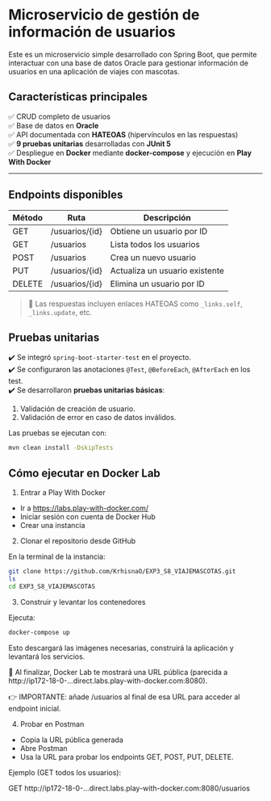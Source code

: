 # Microservicio de gestión de información de usuarios
Este es un microservicio simple desarrollado con Spring Boot, que permite interactuar con una base de datos Oracle para gestionar información de usuarios en una aplicación de viajes con mascotas.

## Características principales

✅ CRUD completo de usuarios  
✅ Base de datos en **Oracle**  
✅ API documentada con **HATEOAS** (hipervínculos en las respuestas)  
✅ **9 pruebas unitarias** desarrolladas con **JUnit 5**  
✅ Despliegue en **Docker** mediante **docker-compose** y ejecución en **Play With Docker**

---

## Endpoints disponibles

| Método | Ruta                    | Descripción                     |
|--------|------------------------|--------------------------------|
| GET    | /usuarios/{id}          | Obtiene un usuario por ID       |
| GET    | /usuarios               | Lista todos los usuarios        |
| POST   | /usuarios               | Crea un nuevo usuario           |
| PUT    | /usuarios/{id}          | Actualiza un usuario existente  |
| DELETE | /usuarios/{id}          | Elimina un usuario por ID       |

> 📝 Las respuestas incluyen enlaces HATEOAS como `_links.self`, `_links.update`, etc.

## Pruebas unitarias

✔️ Se integró `spring-boot-starter-test` en el proyecto.  
✔️ Se configuraron las anotaciones `@Test`, `@BeforeEach`, `@AfterEach` en los test.  
✔️ Se desarrollaron **pruebas unitarias básicas**:
1. Validación de creación de usuario.
2. Validación de error en caso de datos inválidos.

Las pruebas se ejecutan con:

```bash
mvn clean install -DskipTests
```

## Cómo ejecutar en Docker Lab

1. Entrar a Play With Docker
- Ir a  https://labs.play-with-docker.com/
- Iniciar sesión con cuenta de Docker Hub
- Crear una instancia

2. Clonar el repositorio desde GitHub

En la terminal de la instancia:

```bash
git clone https://github.com/KrhisnaO/EXP3_S8_VIAJEMASCOTAS.git
ls
cd EXP3_S8_VIAJEMASCOTAS
```

3. Construir y levantar los contenedores

Ejecuta:

```bash
docker-compose up
```

Esto descargará las imágenes necesarias, construirá la aplicación y levantará los servicios.

🔗 Al finalizar, Docker Lab te mostrará una URL pública (parecida a http://ip172-18-0-...direct.labs.play-with-docker.com:8080).

👉 IMPORTANTE: añade /usuarios al final de esa URL para acceder al endpoint inicial.

4. Probar en Postman

- Copia la URL pública generada
- Abre Postman
- Usa la URL para probar los endpoints GET, POST, PUT, DELETE.

Ejemplo (GET todos los usuarios):

GET http://ip172-18-0-...direct.labs.play-with-docker.com:8080/usuarios

